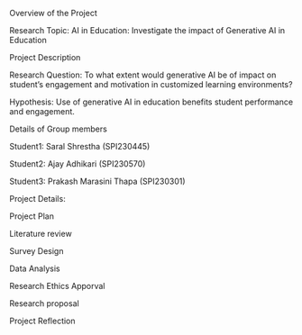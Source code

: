 Overview of the Project

Research Topic:  AI in Education: Investigate the impact of Generative AI in Education

Project Description

Research Question: To what extent would generative AI be of impact on student’s engagement and motivation in customized learning environments?


Hypothesis: Use of generative AI in education benefits student performance and engagement.


Details of Group members

Student1: Saral Shrestha (SPI230445)

Student2: Ajay Adhikari (SPI230570)

Student3: Prakash Marasini Thapa (SPI230301)


Project Details:

Project Plan

Literature review

Survey Design

Data Analysis

Research Ethics Apporval

Research proposal 

Project Reflection


